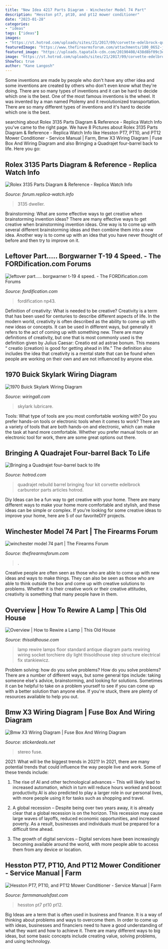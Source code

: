```yaml
---
title: "New Idea 4217 Parts Diagram - Winchester Model 74 Part"
description: "Hesston pt7, pt10, and pt12 mower conditioner"
date: "2023-01-28"
categories:
- "ideas"
tags: ["ideas"]
images:
- "https://st.hotrod.com/uploads/sites/21/2017/09/corvette-edelbrock-quadrajet-carb-rebuild-016.jpg?interpolation=lanczos-none&amp;fit=around|660:990"
featuredImage: "https://www.thefirearmsforum.com/attachments/100_0652-jpg.65063/"
featured_image: "https://uploads.tapatalk-cdn.com/20190408/438d8bf09c3e1b8666074dd73613e096.jpg"
image: "https://st.hotrod.com/uploads/sites/21/2017/09/corvette-edelbrock-quadrajet-carb-rebuild-016.jpg?interpolation=lanczos-none&amp;fit=around|660:990"
ShowToc: true
author: "Kane Langosh"
---
```



Some inventions are made by people who don't have any other idea and some inventions are created by others who don't even know what they're doing. There are so many types of inventions and it can be hard to decide which one is the best. One of the most famous inventions is the wheel. It was invented by a man named Ptolemy and it revolutionized transportation. There are so many different types of inventions and it's hard to decide which one is the best.

	

		
searching about Rolex 3135 Parts Diagram &amp; Reference - Replica Watch Info you've came to the right page. We have 8 Pictures about Rolex 3135 Parts Diagram &amp; Reference - Replica Watch Info like Hesston PT7, PT10, and PT12 Mower Conditioner - Service Manual | Farm, Bmw X3 Wiring Diagram | Fuse Box And Wiring Diagram and also Bringing a Quadrajet four-barrel back to life. Here you go:
		
    
## Rolex 3135 Parts Diagram &amp; Reference - Replica Watch Info

<img loading=lazy src="https://uploads.tapatalk-cdn.com/20190408/438d8bf09c3e1b8666074dd73613e096.jpg" onerror="this.onerror=null;this.src='https://tse2.mm.bing.net/th?id=OIP.3NwbI1EJjj71qvTABB6oTQHaK2&amp;pid=15.1';" alt="Rolex 3135 Parts Diagram &amp; Reference - Replica Watch Info">

_Source: forum.replica-watch.info_

>3135 dweller. 

	

Brainstorming: What are some effective ways to get creative when brainstorming invention ideas?
There are many effective ways to get creative when brainstorming invention ideas. One way is to come up with several different brainstorming ideas and then combine them into a new idea. Another way is to come up with an idea that you have never thought of before and then try to improve on it.

    
## Leftover Part..... Borgwarner T-19 4 Speed. - The FORDification.com Forums

<img loading=lazy src="http://www.fordification.com/board/NP435_shifter-diagram02.jpg" onerror="this.onerror=null;this.src='https://tse3.mm.bing.net/th?id=OIP.S5glpZsh1QVRYLP764ktOAHaLD&amp;pid=15.1';" alt="leftover part..... borgwarner t-19 4 speed. - The FORDification.com Forums">

_Source: fordification.com_

>fordification np43. 

	

Definition of creativity: What is needed to be creative?
Creativity is a term that has been used for centuries to describe different aspects of life. In the modern world, creativity is often described as the ability to come up with new ideas or concepts. It can be used in different ways, but generally it refers to the act of coming up with something new. There are many definitions of creativity, but one that is most commonly used is the definition given by Julius Caesar: Creatio est ad astrae bonum. This means “ creatio (creation) is good for getting ahead in life.” The definition also includes the idea that creativity is a mental state that can be found when people are working on their own and are not influenced by anyone else.

    
## 1970 Buick Skylark Wiring Diagram

<img loading=lazy src="https://wiringall.com/image/1970-buick-skylark-wiring-diagram-3.jpg" onerror="this.onerror=null;this.src='https://tse2.mm.bing.net/th?id=OIP.Br9CO5ekHZqC8Z1duM8IAQHaJ8&amp;pid=15.1';" alt="1970 Buick Skylark Wiring Diagram">

_Source: wiringall.com_

>skylark lubricare. 

	

Tools: What type of tools are you most comfortable working with?
Do you prefer hands-on tools or electronic tools when it comes to work? There are a variety of tools that are both hands-on and electronic, which can make the task at hand more comfortable. Whether you prefer manual tools or an electronic tool for work, there are some great options out there.

    
## Bringing A Quadrajet Four-barrel Back To Life

<img loading=lazy src="https://st.hotrod.com/uploads/sites/21/2017/09/corvette-edelbrock-quadrajet-carb-rebuild-016.jpg?interpolation=lanczos-none&amp;fit=around|660:990" onerror="this.onerror=null;this.src='https://tse2.mm.bing.net/th?id=OIP.lEiTGqmIHa-FtaUR7vP1sgHaE8&amp;pid=15.1';" alt="Bringing a Quadrajet four-barrel back to life">

_Source: hotrod.com_

>quadrajet rebuild barrel bringing four kit corvette edelbrock carburetor parts articles hotrod. 

	

Diy Ideas can be a fun way to get creative with your home. There are many different ways to make your home more comfortable and stylish, and these ideas can be simple or complex. If you're looking for some creative ideas to improve your home, here are 5 of our favoriteDIY projects.

    
## Winchester Model 74 Part | The Firearms Forum

<img loading=lazy src="https://www.thefirearmsforum.com/attachments/100_0652-jpg.65063/" onerror="this.onerror=null;this.src='https://tse2.mm.bing.net/th?id=OIP.jBZrrvCGVYUMH-6Jd3ihdQHaFk&amp;pid=15.1';" alt="winchester model 74 part | The Firearms Forum">

_Source: thefirearmsforum.com_

>. 

	

Creative people are often seen as those who are able to come up with new ideas and ways to make things. They can also be seen as those who are able to think outside the box and come up with creative solutions to problems. Whether it is their creative work or their creative attitudes, creativity is something that many people have in them.

    
## Overview | How To Rewire A Lamp | This Old House

<img loading=lazy src="http://img2-3.timeinc.net/toh/i/step-by-step/10/11-rewire-lamp/rewiring-overview.gif" onerror="this.onerror=null;this.src='https://tse2.mm.bing.net/th?id=OIP.W0WU5FerWHSuhDwvT6x_OwHaHa&amp;pid=15.1';" alt="Overview | How to Rewire a Lamp | This Old House">

_Source: thisoldhouse.com_

>lamp rewire lamps floor standard antique diagram parts rewiring wiring socket torchiere diy light thisoldhouse step structure electrical fix stankiewicz. 

	

Problem solving: how do you solve problems?
How do you solve problems? There are a number of different ways, but some general tips include: taking someone else's advice, brainstorming, and looking for solutions. Sometimes it can be helpful to take on a problem yourself to see if you can come up with a better solution than anyone else. If you're stuck, there are plenty of resources available to help you out.

    
## Bmw X3 Wiring Diagram | Fuse Box And Wiring Diagram

<img loading=lazy src="https://stickerdeals.net/wp-content/uploads/2017/10/installing-a-sub-with-stock-bmw-stereo-system-with-bmw-x3-wiring-diagram-1024x576.jpg" onerror="this.onerror=null;this.src='https://tse2.mm.bing.net/th?id=OIP.x6Z5X4NY-J8Ofn5iR2DPiwHaEK&amp;pid=15.1';" alt="Bmw X3 Wiring Diagram | Fuse Box And Wiring Diagram">

_Source: stickerdeals.net_

>stereo fuse. 

	

2021: What will be the biggest trends in 2021?
In 2021, there are many potential trends that could influence the way people live and work. Some of these trends include:
1. The rise of AI and other technological advances – This will likely lead to increased automation, which in turn will reduce hours worked and boost productivity.AI is also predicted to play a larger role in our personal lives, with more people using it for tasks such as shopping and travel.

2. A global recession – Despite being over two years away, it is already clear that a global recession is on the horizon. This recession may cause large waves of layoffs, reduced economic opportunities, and increased poverty. As a result, businesses and individuals must be prepared for a difficult time ahead.

3. The growth of digital services – Digital services have been increasingly becoming available around the world, with more people able to access them from any device or location.

    
## Hesston PT7, PT10, And PT12 Mower Conditioner - Service Manual | Farm

<img loading=lazy src="https://cdn.shopify.com/s/files/1/0257/4722/6675/products/8081408-01_800x.jpg?v=1581927825" onerror="this.onerror=null;this.src='https://tse3.mm.bing.net/th?id=OIP.QkI12g7leP4rJiNZajOGeQHaJl&amp;pid=15.1';" alt="Hesston PT7, PT10, and PT12 Mower Conditioner - Service Manual | Farm">

_Source: farmmanualsfast.com_

>hesston pt7 pt10 pt12. 

	

Big Ideas are a term that is often used in business and finance. It is a way of thinking about problems and ways to overcome them. In order to come up with ideas, businesses and financiers need to have a good understanding of what they want and how to achieve it. There are many different ways to big ideas, but some basic concepts include creating value, solving problems, and using technology.

